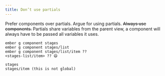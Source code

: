 ```yaml
---
title: Don’t use partials
---
```


Prefer components over partials. Argue for using partials.
~~Always use components.~~ Partials share variables from the parent view, a component will always have to be passed all variables it uses.

    ember g component stages
    ember g component stages/list
    ember g component stages/list/item ??
    <stages-list/item> ?? 😄

    stages
    stages/item (this is not global)
